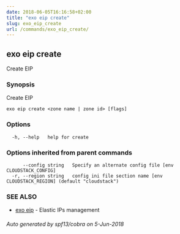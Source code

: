 ```yaml
---
date: 2018-06-05T16:16:58+02:00
title: "exo eip create"
slug: exo_eip_create
url: /commands/exo_eip_create/
---
```

## exo eip create

Create EIP

### Synopsis

Create EIP

```
exo eip create <zone name | zone id> [flags]
```

### Options

```
  -h, --help   help for create
```

### Options inherited from parent commands

```
      --config string   Specify an alternate config file [env CLOUDSTACK_CONFIG]
  -r, --region string   config ini file section name [env CLOUDSTACK_REGION] (default "cloudstack")
```

### SEE ALSO

* [exo eip](/commands/exo_eip/)	 - Elastic IPs management

###### Auto generated by spf13/cobra on 5-Jun-2018
